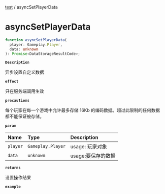 [test](../README.md) / asyncSetPlayerData

# asyncSetPlayerData

```ts
function asyncSetPlayerData(
  player: Gameplay.Player,
  data: unknown
): Promise<DataStorageResultCode>;
```

**`Description`**

异步设置自定义数据

**`effect`**

只在服务端调用生效

**`precautions`**

每个玩家在每一个游戏中允许最多存储 16Kb 的编码数据。超过此限制的任何数据都不能保证被存储。

**`param`**

| Name     | Type              | Description        |
| :------- | :---------------- | :----------------- |
| `player` | `Gameplay.Player` | usage: 玩家对象    |
| `data`   | `unknown`         | usage:要保存的数据 |

**`returns`**

设置操作结果

**`example`**

```ts

```
